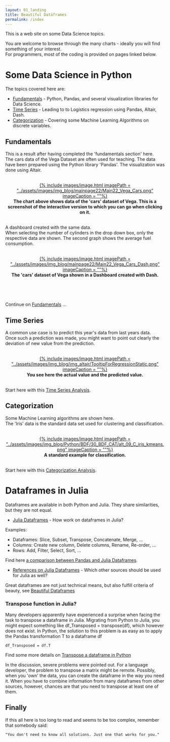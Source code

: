 ```yaml
---
layout: 01_landing
title: Beautiful Dataframes
permalink: /index
---
```



This is a web site on some Data Science topics.<p>
You are welcome to browse through the many charts - ideally you will find something of your interest.<br>
For programmers, most of the coding is provided on pages linked below.<br>

# Some Data Science in Python

The topics covered here are:

- [Fundamentals](fundamentals) - Python, Pandas, and several visualization libraries for Data Science.
- [Time Series](time_series_story) - Leading to to Logistics regression using Pandas, Altair, Dash.
- [Categorization](cat_story) - Covering some Machine Learning Algorithms on discrete variables.


## Fundamentals

This is a result after having completed the 'fundamentals section' here. <br>
The cars data of the Vega Dataset are often used for teaching.
The data have been prepared using the Python library 'Pandas'.
The visualization was done using Altair.

<br>
<center>
<a href="vega_cars_multi_selection">
{% include images/image.html imagePath = "../assets/images/img_blog/mainpage22/Main22_Vega_Cars.png" imageCaption =  ""%}
</a>
<br><b>
The chart above shows data of the 'cars' dataset of Vega. This is a screenshot of the interactive version to which you can go when clicking on it.
 </b><br>
</center>
<br>

A dashboard created with the same data.<br>
When selecting the number of cylinders in the drop down box, only the respective data are shown. The second graph shows the average fuel consumption.

<br>
<center>
<a href="vega_cars_multi_selection">
{% include images/image.html imagePath = "../assets/images/img_blog/mainpage22/Main22_Vega_Cars_Dash.png" imageCaption =  ""%}
</a>
<br><b>
The 'cars' dataset of Vega shown in a Dashboard created with Dash.
 
</b><br>
</center>
<br>

Continue on [Fundamentals](fundamentals) ... 


## Time Series

A common use case is to predict this year's data from last years data. <br>
Once such a prediction was made, you might want to point out clearly the deviation of new value from the prediction. 

<br>
<center>
<a href="time_series_tooltip">
{% include images/image.html imagePath = "../assets/images/img_blog/img_altair/TooltipForRegressionStatic.png" imageCaption =  ""%}
</a>
<br><b>
You see here the actual value and the predicted value. 
</b><br>
</center>
<br>

Start here with this [Time Series Analysis](time_series_starter).


## Categorization

Some Machine Learning algorithms are shown here.<br>
The 'Iris' data is the standard data set used for clustering and classification.

<br>
<center>
<a href="time_series_tooltip">
{% include images/image.html imagePath = "../assets/images/img_blog/Python/BDF/30_BDF_CAT/alt_09_C_iris_kmeans.png" imageCaption =  ""%}
</a>
<br><b>
A standard example for classification.
</b><br>
</center>
<br>

Start here with this [Categorization Analysis](cat_story).


# Dataframes in Julia

Dataframes are available in both Python and Julia. They share similarities, but they are not equal. 

- [Julia Dataframes](julia_df) - How work on dataframes in Julia?

Examples:
- Dataframes: Slice, Subset, Transpose, Concatenate, Merge, ...
- Columns: Create new column, Delete columns, Rename, Re-order, ...
- Rows: Add, Filter, Select, Sort, ...

Find here [a comparison between Pandas and Julia Dataframes]().

- [References on Julia Dataframes](julia_references) - Which other sources should be used for Julia as well?

Great dataframes are not just technical means, but also fulfill criteria of beauty, see [Beautiful Dataframes](beautiful_dataframes)



### Transpose function in Julia?

Many developers apparently have experienced a surprise when facing the task to transpose a dataframe in Julia. 
Migrating from Python to Julia, you might expect something like df_Transposed = transpose(df), which however does not exist.
In Python, the solution to this problem is as easy as to apply the Pandas transformation T to a dataframe df

>
    df_Transposed = df.T

Find some more details on [Transpose a dataframe in Python](pandas_transpose)

In the discussion, severe problems were pointed out. For a language developer, the problem to transpose a matrix might be remote. Possibly, when you 'own' the data, you can create the dataframe in the way you need it. When you have to combine information from many dataframes from other sources, however, chances are that you need to transpose at least one of them.



## Finally

If this all here is too long to read and seems to be too complex, remember that somebody said:

>
    "You don't need to know all solutions. Just one that works for you."
    